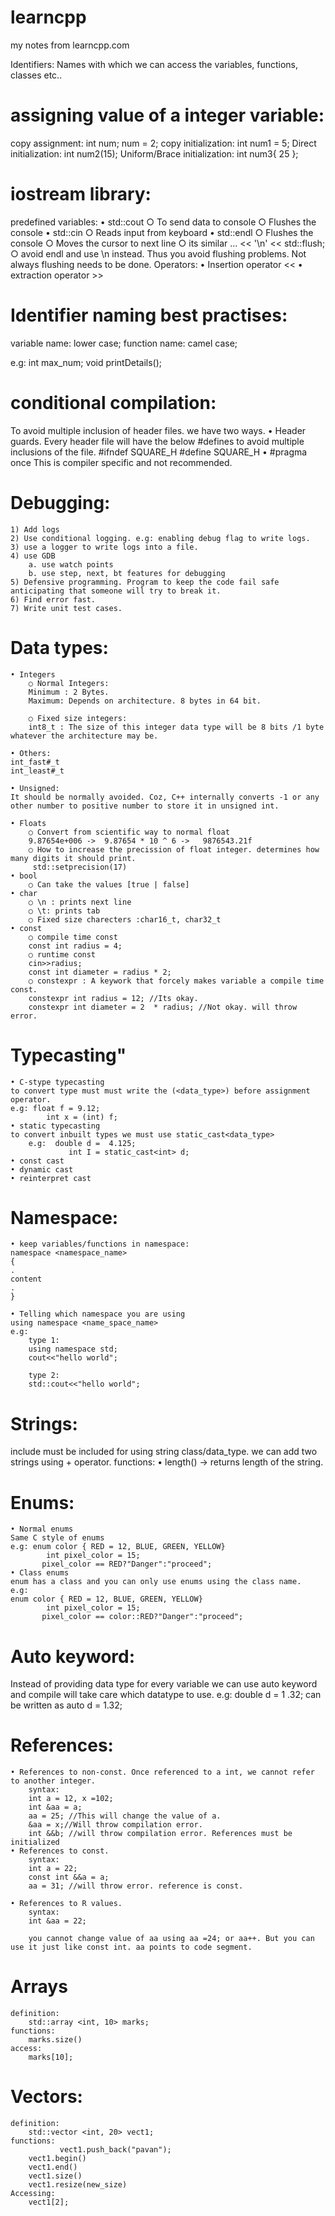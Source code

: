 # learncpp
my notes from learncpp.com

Identifiers: Names with which we can access the variables, functions, classes etc..

assigning value of a integer variable:
============================
copy assignment:                        int num; num = 2;
copy initialization:                       int num1 = 5;
Direct initialization:                     int num2(15);
Uniform/Brace initialization:     int num3{ 25 };


iostream library:
=============
predefined variables:
	• std::cout
		○ To send data to console
		○ Flushes the console
	• std::cin
		○ Reads input from keyboard
	• std::endl
		○ Flushes the console
		○ Moves the cursor to next line
		○ its similar ... << '\n' << std::flush;
		○ avoid endl and use \n instead. Thus you avoid flushing problems. Not always flushing needs to be done.
Operators:
	• Insertion operator <<
	• extraction operator >>
		
Identifier naming best practises:
==========================
variable name: 	lower case; 
function name: 	camel  case; 

e.g: int max_num;
       void printDetails();


conditional compilation:
====================
To avoid multiple inclusion of header files. we have two ways.
	• Header guards.
	Every header file will have the below #defines to avoid multiple inclusions of the file.
	#ifndef SQUARE_H
	#define SQUARE_H
	• #pragma once
	This is compiler specific and not recommended.
	
Debugging:
=========
	1) Add logs
	2) Use conditional logging. e.g: enabling debug flag to write logs.
	3) use a logger to write logs into a file.
	4) use GDB
		a. use watch points
		b. use step, next, bt features for debugging
	5) Defensive programming. Program to keep the code fail safe anticipating that someone will try to break it.
	6) Find error fast. 
	7) Write unit test cases.

Data types:
=========
	• Integers 
		○ Normal Integers:
		Minimum : 2 Bytes.
		Maximum: Depends on architecture. 8 bytes in 64 bit.
	
		○ Fixed size integers:
		int8_t : The size of this integer data type will be 8 bits /1 byte whatever the architecture may be.

	• Others:
	int_fast#_t
	int_least#_t
	
	• Unsigned:
	It should be normally avoided. Coz, C++ internally converts -1 or any other number to positive number to store it in unsigned int.
	
	• Floats
		○ Convert from scientific way to normal float
		9.87654e+006 ->  9.87654 * 10 ^ 6 ->   9876543.21f
		○ How to increase the precission of float integer. determines how many digits it should print. 
		 std::setprecision(17)
	• bool
		○ Can take the values [true | false]
	• char
		○ \n : prints next line
		○ \t: prints tab
		○ Fixed size charecters :char16_t, char32_t
	• const 
		○ compile time const
		const int radius = 4;
		○ runtime const
		cin>>radius;
		const int diameter = radius * 2;
		○ constexpr : A keywork that forcely makes variable a compile time const.
		constexpr int radius = 12; //Its okay.
		constexpr int diameter = 2  * radius; //Not okay. will throw error.

Typecasting"
===========
	• C-stype typecasting
	to convert type must must write the (<data_type>) before assignment operator.
	e.g: float f = 9.12;
	        int x = (int) f;
	• static typecasting
	to convert inbuilt types we must use static_cast<data_type>
		e.g:  double d =  4.125;
		         int I = static_cast<int> d;
	• const cast
	• dynamic cast
	• reinterpret cast

Namespace:
==========
	• keep variables/functions in namespace:
	namespace <namespace_name>
	{
	.
	content
	.
	}

	• Telling which namespace you are using
	using namespace <name_space_name>
	e.g:
		type 1:
		using namespace std;
		cout<<"hello world";
		
		type 2:
		std::cout<<"hello world";

Strings:
======
include <string>  must be included for using string class/data_type.
we can add two strings using + operator.
functions: 
	• length() -> returns length of the string.

Enums:
=======
	• Normal enums
	Same C style of enums
	e.g: enum color { RED = 12, BLUE, GREEN, YELLOW}
	        int pixel_color = 15;
	       pixel_color == RED?"Danger":"proceed";
	• Class enums
	enum has a class and you can only use enums using the class name.
	e.g: 
	enum color { RED = 12, BLUE, GREEN, YELLOW}
	        int pixel_color = 15;
	       pixel_color == color::RED?"Danger":"proceed";
	
Auto keyword:
===========
Instead of providing data type for every variable we can use auto keyword and compile will take care which datatype to use.
e.g: double d = 1 .32;
        can be written as 
        auto d = 1.32;

References:
==========
	• References to non-const. Once referenced to a int, we cannot refer to another integer.
		syntax:
		int a = 12, x =102;
		int &aa = a;
		aa = 25; //This will change the value of a.
		&aa = x;//Will throw compilation error.
		int &&b; //will throw compilation error. References must be initialized
	• References to const.
		syntax:
		int a = 22;
		const int &&a = a;
		aa = 31; //will throw error. reference is const. 
		
	• References to R values.
		syntax:
		int &aa = 22;
		
		you cannot change value of aa using aa =24; or aa++. But you can use it just like const int. aa points to code segment.
	
Arrays
========
	definition:
		std::array <int, 10> marks;
	functions:
		marks.size()
	access:
		marks[10];


Vectors:
=======
	definition:
		std::vector <int, 20> vect1;
	functions:
	           vect1.push_back("pavan");
		vect1.begin()
		vect1.end()
		vect1.size()
		vect1.resize(new_size)
	Accessing:
		vect1[2];
